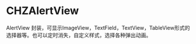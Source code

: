 # CHZAlertView
AlertView 封装，可显示ImageView，TextField，TextView，TableView形式的选择器等。也可以定时消失，自定义样式，选择各种弹出动画。
